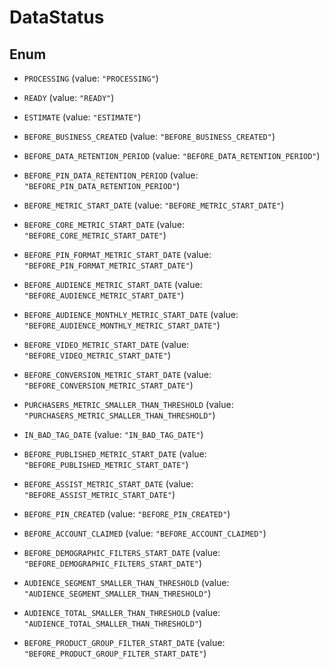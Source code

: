 

# DataStatus

## Enum


* `PROCESSING` (value: `"PROCESSING"`)

* `READY` (value: `"READY"`)

* `ESTIMATE` (value: `"ESTIMATE"`)

* `BEFORE_BUSINESS_CREATED` (value: `"BEFORE_BUSINESS_CREATED"`)

* `BEFORE_DATA_RETENTION_PERIOD` (value: `"BEFORE_DATA_RETENTION_PERIOD"`)

* `BEFORE_PIN_DATA_RETENTION_PERIOD` (value: `"BEFORE_PIN_DATA_RETENTION_PERIOD"`)

* `BEFORE_METRIC_START_DATE` (value: `"BEFORE_METRIC_START_DATE"`)

* `BEFORE_CORE_METRIC_START_DATE` (value: `"BEFORE_CORE_METRIC_START_DATE"`)

* `BEFORE_PIN_FORMAT_METRIC_START_DATE` (value: `"BEFORE_PIN_FORMAT_METRIC_START_DATE"`)

* `BEFORE_AUDIENCE_METRIC_START_DATE` (value: `"BEFORE_AUDIENCE_METRIC_START_DATE"`)

* `BEFORE_AUDIENCE_MONTHLY_METRIC_START_DATE` (value: `"BEFORE_AUDIENCE_MONTHLY_METRIC_START_DATE"`)

* `BEFORE_VIDEO_METRIC_START_DATE` (value: `"BEFORE_VIDEO_METRIC_START_DATE"`)

* `BEFORE_CONVERSION_METRIC_START_DATE` (value: `"BEFORE_CONVERSION_METRIC_START_DATE"`)

* `PURCHASERS_METRIC_SMALLER_THAN_THRESHOLD` (value: `"PURCHASERS_METRIC_SMALLER_THAN_THRESHOLD"`)

* `IN_BAD_TAG_DATE` (value: `"IN_BAD_TAG_DATE"`)

* `BEFORE_PUBLISHED_METRIC_START_DATE` (value: `"BEFORE_PUBLISHED_METRIC_START_DATE"`)

* `BEFORE_ASSIST_METRIC_START_DATE` (value: `"BEFORE_ASSIST_METRIC_START_DATE"`)

* `BEFORE_PIN_CREATED` (value: `"BEFORE_PIN_CREATED"`)

* `BEFORE_ACCOUNT_CLAIMED` (value: `"BEFORE_ACCOUNT_CLAIMED"`)

* `BEFORE_DEMOGRAPHIC_FILTERS_START_DATE` (value: `"BEFORE_DEMOGRAPHIC_FILTERS_START_DATE"`)

* `AUDIENCE_SEGMENT_SMALLER_THAN_THRESHOLD` (value: `"AUDIENCE_SEGMENT_SMALLER_THAN_THRESHOLD"`)

* `AUDIENCE_TOTAL_SMALLER_THAN_THRESHOLD` (value: `"AUDIENCE_TOTAL_SMALLER_THAN_THRESHOLD"`)

* `BEFORE_PRODUCT_GROUP_FILTER_START_DATE` (value: `"BEFORE_PRODUCT_GROUP_FILTER_START_DATE"`)




